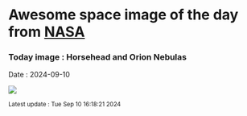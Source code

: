 
# Awesome space image of the day from [NASA](https://api.nasa.gov/)

### Today image : Horsehead and Orion Nebulas
Date : 2024-09-10

![](https://apod.nasa.gov/apod/image/2409/OrionOrange_Grelin_1080.jpg)

<small>Latest update : Tue Sep 10 16:18:21 2024</small>
        